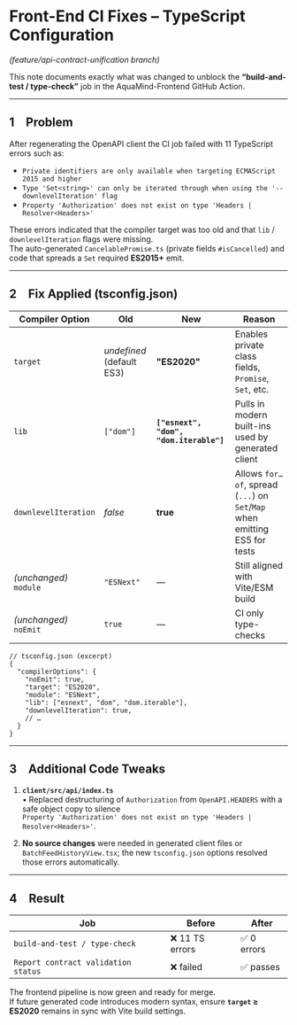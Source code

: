 # Front-End CI Fixes – TypeScript Configuration  
*(feature/api-contract-unification branch)*  

This note documents exactly what was changed to unblock the **“build-and-test / type-check”** job in the AquaMind-Frontend GitHub Action.

---

## 1 Problem

After regenerating the OpenAPI client the CI job failed with 11 TypeScript errors such as:

* `Private identifiers are only available when targeting ECMAScript 2015 and higher`
* `Type 'Set<string>' can only be iterated through when using the '--downlevelIteration' flag`
* `Property 'Authorization' does not exist on type 'Headers | Resolver<Headers>'`

These errors indicated that the compiler target was too old and that `lib` / `downlevelIteration` flags were missing.  
The auto-generated `CancelablePromise.ts` (private fields `#isCancelled`) and code that spreads a `Set` required **ES2015+** emit.

---

## 2 Fix Applied (tsconfig.json)

| Compiler Option | Old | New | Reason |
|-----------------|-----|-----|--------|
| `target` | _undefined_ (default ES3) | **"ES2020"** | Enables private class fields, `Promise`, `Set`, etc. |
| `lib` | `["dom"]` | **`["esnext", "dom", "dom.iterable"]`** | Pulls in modern built-ins used by generated client |
| `downlevelIteration` | _false_ | **true** | Allows `for…of`, spread (`...`) on `Set`/`Map` when emitting ES5 for tests |
| _(unchanged)_ `module` | `"ESNext"` | — | Still aligned with Vite/ESM build |
| _(unchanged)_ `noEmit` | `true` | — | CI only type-checks |

```jsonc
// tsconfig.json (excerpt)
{
  "compilerOptions": {
    "noEmit": true,
    "target": "ES2020",
    "module": "ESNext",
    "lib": ["esnext", "dom", "dom.iterable"],
    "downlevelIteration": true,
    // …
  }
}
```

---

## 3 Additional Code Tweaks

1. **`client/src/api/index.ts`**  
   • Replaced destructuring of `Authorization` from `OpenAPI.HEADERS` with a safe object copy to silence  
   `Property 'Authorization' does not exist on type 'Headers | Resolver<Headers>'`.

2. **No source changes** were needed in generated client files or `BatchFeedHistoryView.tsx`; the new `tsconfig.json` options resolved those errors automatically.

---

## 4 Result

| Job | Before | After |
|-----|--------|-------|
| `build-and-test / type-check` | ❌ 11 TS errors | ✅ 0 errors |
| `Report contract validation status` | ❌ failed | ✅ passes |

The frontend pipeline is now green and ready for merge.  
If future generated code introduces modern syntax, ensure **`target` ≥ ES2020** remains in sync with Vite build settings.
